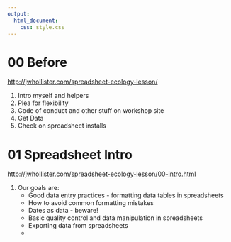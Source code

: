 ```yaml
---
output: 
  html_document:
    css: style.css
---
```

# 00 Before
http://jwhollister.com/spreadsheet-ecology-lesson/

1. Intro myself and helpers
2. Plea for flexibility 
3. Code of conduct and other stuff on workshop site
4. Get Data
5. Check on spreadsheet installs

# 01 Spreadsheet Intro
http://jwhollister.com/spreadsheet-ecology-lesson/00-intro.html

1. Our goals are:
    - Good data entry practices - formatting data tables in spreadsheets
    - How to avoid common formatting mistakes
    - Dates as data - beware!
    - Basic quality control and data manipulation in spreadsheets
    - Exporting data from spreadsheets
    - 
